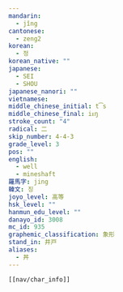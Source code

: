 ```yaml
---
mandarin:
  - jǐng
cantonese:
  - zeng2
korean:
  - 정
korean_native: ""
japanese:
  - SEI
  - SHOU
japanese_nanori: ""
vietnamese:
middle_chinese_initial: t͡s
middle_chinese_final: iᴇŋ
stroke_count: "4"
radical: 二
skip_number: 4-4-3
grade_level: 3
pos: ""
english:
  - well
  - mineshaft
羅馬字: jing
韓文: 징
joyo_level: 高等
hsk_level: ""
hanmun_edu_level: ""
danayo_id: 3008
mc_id: 935
graphemic_classification: 象形
stand_in: 井戸
aliases:
  - 丼
---
```


```meta-bind-embed
[[nav/char_info]]
```
